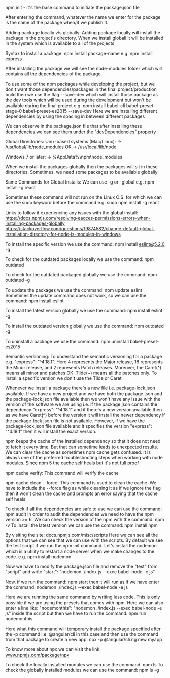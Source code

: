 npm init - it's the base command to initiate the package.json file

After entering the command, whatever the name we enter for the package is the name of the package when/if we publish it.

Adding package locally v/s globally:
Adding package locally will install the package in the project's directory. When we install globall it will be installed in the system which is available to all of the projects

Syntax to install a package: npm install package-name
e.g. npm install express

After installing the package we will see the node-modules folder which will contains all the dependencies of the package

To use some of the npm packages while developing the project, but we don't want those dependencies/packages in the final project/production build then we use the flag --save-dev which will install those package as the dev tools which will be used during the development but won't be available during the final project
e.g. npm install babel-cli babel-preset-stage-0 babel-preset-es2015 --save-dev
Here we are installing different dependencies by using the spacing in between different packages

We can observe in the package.json file that after installing these dependencies we can see them under the "devDependencies" property

Global Directories:
Unix-based systems (Mac/Linux):
-> /usr/lobal/lib/node_modules OR
-> /usr/local/lib/node

Windows 7 or later:
-> %AppData%\npm\node_modules

When we install the packages globally then the packages will sit in these directories. Sometimes, we need some packages to be available globally

Same Commands for Global Installs:
We can use -g or -global
e.g. npm install -g react

Sometimes these command will not run on the Linux O.S. for which we can use the sudo keyword before the command
e.g. sudo npm install -g react

Links to follow if experiencing any issues with the global install:
https://docs.npmjs.com/resolving-eacces-permissions-errors-when-installing-packages-globally
https://stackoverflow.com/questions/19874582/change-default-global-installation-directory-for-node-js-modules-in-windows

To install the specific version we use the command: npm install eslint@5.2.0 -g

To check for the outdated packages locally we use the command: npm outdated

To check for the outdated packaged globally we use the command:
npm outdated -g

To update the packages we use the command: npm update eslint
Sometimes the update command does not work, so we can use the command: npm install eslint

To install the latest version globally we use the command: npm install eslint -g

To install the outdated version globally we use the command: npm outdated -g

To uninstall a package we use the command: npm uninstall babel-preset-es2015

Semantic versioning: To understand the semantic versioning for a package e.g. "express": "^4.18.1". Here 4 represents the Major release, 18 represents the Minor release, and 2 represents Patch releases. Moreover, the Caret(^) means all minor and patches OK. Tilde(~) means all the patches only. To install a specific version we don't use the Tilde or Caret

Whenever we install a package there's a new file i.e. package-lock.json available. If we have a new project and we have both the package.json and the package-lock.json file available then we won't have any issue with the version of the software we are using i.e. if the package.json contains the dependency "express": "^4.18.1" and if there's a new version available then as we have Caret(^) before the version it will install the newer dependency if the package-lock.json file is not available. However, if we have the package-lock.json file available and it specifies the version "express": "^4.18.1" then it will install the exact version.

npm keeps the cache of the installed dependency so that it does not need to fetch it every time. But that can sometime leads to unexpected results. We can clear the cache as sometimes npm cache gets confused. It is always one of the preferred troubleshooting steps when working with node modules. Since npm 5 the cache self heals but it's not full proof

npm cache verify: This command will verify the cache

npm cache clean --force: This command is used to clean the cache. We have to include the --force flag as while cleaning it as if we ignore the flag then it won't clean the cache and prompts an error saying that the cache self heals

To check if all the dependencies are safe to use we can use the command: npm audit
In order to audit the dependencies we need to have the npm version >= 6. We can check the version of the npm with the command: npm -v
To install the latest version we can use the command: npm install npm

By visiting the site: docs.npmjs.com/misc/scripts
Here we can see all the options that we can see that we can use with the scripts.
By default we see the test script if we run the npm init command.
Let's install the nodemon which is a utility to restart a node server when we make changes to the code.
e.g. npm install nodemon

Now we have to modify the package.json file and remove the "test" from "script" and write "start": "nodemon ./index.js --exec babel-node -e js"

Now, if we run the command: npm start
then it will run as if we have enter the command: nodemon ./index.js --exec babel-node -e js

Here we are running the same command by writing less code. This is only possible if we are using the presets that comes with npm. Here we can also enter a line like: "nodemonthis": "nodemon ./index.js --exec babel-node -e js"
inside the script but then we have to run the command: npm run nodemonthis

Here what this command will temporary install the package specified after the -p command i.e. @angular/cli in this case and then use the command from that package to create a new app:
npx -p @angular/cli ng new myapp

To know more about npx we can visit the link: www.npmjs.com/package/npx

To check the locally installed modules we can use the command: npm ls
To check the globally installed modules we can use the command: npm ls -g
